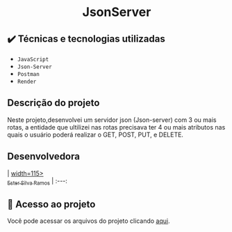 <h1 align="center"> JsonServer </h1>

## ✔️ Técnicas e tecnologias utilizadas

- ``JavaScript``
- ``Json-Server``
- ``Postman``
- ``Render``


## Descrição do projeto 

<p align="justify">
  
 Neste projeto,desenvolvei um servidor json (Json-server) com 3 ou mais rotas,
 a entidade que ultilizei nas rotas precisava ter 4 ou mais atributos nas quais o
 usuário poderá realizar o GET, POST, PUT, e DELETE.

</p>

## Desenvolvedora

| [width=115><br><sub>Ester Silva Ramos</sub>](https://github.com/EsterM99) | :---: 

## 📁 Acesso ao projeto
Você pode acessar os arquivos do projeto clicando [aqui](https://jsonserver-ester-zdp7.onrender.com/).
